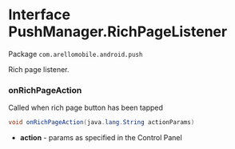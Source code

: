 # Interface PushManager.RichPageListener #

Package `com.arellomobile.android.push`

Rich page listener.

### onRichPageAction

Called when rich page button has been tapped

```java
void onRichPageAction(java.lang.String actionParams)
```
* **action** - params as specified in the Control Panel
